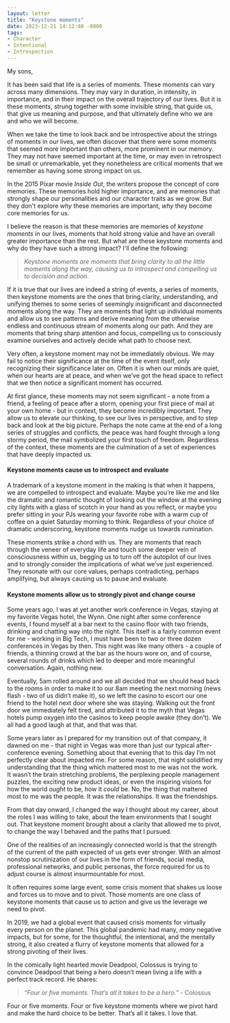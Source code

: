 ```yaml
---
layout: letter
title: "Keystone moments"
date: 2023-12-21 14:12:40 -0800
tags:
- Character
- Intentional
- Introspection
---
```

My sons,

It has been said that life is a series of moments. These moments can vary across many dimensions. They may vary in duration, in intensity, in importance, and in their impact on the overall trajectory of our lives. But it is these moments, strung together with some invisible string, that guide us, that give us meaning and purpose, and that ultimately define who we are and who we will become.

When we take the time to look back and be introspective about the strings of moments in our lives, we often discover that there were some moments that seemed more important than others, more prominent in our memory. They may not have seemed important at the time, or may even in retrospect be small or unremarkable, yet they nonetheless are critical moments that we remember as having some strong impact on us.

In the 2015 Pixar movie *Inside Out*, the writers propose the concept of core memories. These memories hold higher importance, and are memories that strongly shape our personalities and our character traits as we grow. But they don't explore *why* these memories are important, *why* they become core memories for us.

I believe the reason is that these memories are memories of *keystone moments* in our lives, moments that hold strong value and have an overall greater importance than the rest. But what are these keystone moments and why do they have such a strong impact? I'll define the following:

> *Keystone moments are moments that bring clarity to all the little moments along the way, causing us to introspect and compelling us to decision and action*.

If it is true that our lives are indeed a string of events, a series of moments, then keystone moments are the ones that bring clarity, understanding, and unifying themes to some series of seemingly insignificant and disconnected moments along the way. They are moments that light up individual moments and allow us to see patterns and derive meaning from the otherwise endless and continuous stream of moments along our path. And they are moments that bring sharp attention and focus, compelling us to consciously examine ourselves and actively decide what path to choose next.

Very often, a keystone moment may not be immediately obvious. We may fail to notice their significance at the time of the event itself, only recognizing their significance later on. Often it is when our minds are quiet, when our hearts are at peace, and when we’ve got the head space to reflect that we then notice a significant moment has occurred.

At first glance, these moments may not seem significant - a note from a friend, a feeling of peace after a storm, opening your first piece of mail at your own home - but in context, they become incredibly important. They allow us to elevate our thinking, to see our lives in perspective, and to step back and look at the big picture. Perhaps the note came at the end of a long series of struggles and conflicts, the peace was hard fought through a long stormy period, the mail symbolized your first touch of freedom. Regardless of the context, these moments are the culmination of a set of experiences that have deeply impacted us.

#### Keystone moments cause us to introspect and evaluate
A trademark of a keystone moment in the making is that when it happens, we are compelled to introspect and evaluate. Maybe you’re like me and like the dramatic and romantic thought of looking out the window at the evening city lights with a glass of scotch in your hand as you reflect, or maybe you prefer sitting in your PJs wearing your favorite robe with a warm cup of coffee on a quiet Saturday morning to think. Regardless of your choice of dramatic underscoring, keystone moments nudge us towards rumination.

These moments strike a chord with us. They are moments that reach through the veneer of everyday life and touch some deeper vein of consciousness within us, begging us to turn off the autopilot of our lives and to strongly consider the implications of what we’ve just experienced. They resonate with our core values, perhaps contradicting, perhaps amplifying, but always causing us to pause and evaluate.

#### Keystone moments allow us to strongly pivot and change course
Some years ago, I was at yet another work conference in Vegas, staying at my favorite Vegas hotel, the Wynn. One night after some conference events, I found myself at a bar next to the casino floor with two friends, drinking and chatting way into the night. This itself is a fairly common event for me - working in Big Tech, I must have been to two or three dozen conferences in Vegas by then. This night was like many others - a couple of friends, a thinning crowd at the bar as the hours wore on, and of course, several rounds of drinks which led to deeper and more meaningful conversation. Again, nothing new.

Eventually, 5am rolled around and we all decided that we should head back to the rooms in order to make it to our 8am meeting the next morning (news flash - two of us didn’t make it), so we left the casino to escort our one friend to the hotel next door where she was staying. Walking out the front door we immediately felt tired, and attributed it to the myth that Vegas hotels pump oxygen into the casinos to keep people awake (they don’t). We all had a good laugh at that, and that was that.

Some years later as I prepared for my transition out of that company, it dawned on me - that night in Vegas was more than just our typical after-conference evening. Something about that evening that to this day I’m not perfectly clear about impacted me. For some reason, that night solidified my understanding that the thing which mattered most to me was not the work. It wasn’t the brain stretching problems, the perplexing people management puzzles, the exciting new product ideas, or even the inspiring visions for how the world *ought* to be, how it *could* be. No, the thing that mattered most to me was the people. It was the relationships. It was the friendships.

From that day onward, I changed the way I thought about my career, about the roles I was willing to take, about the team environments that I sought out. That keystone moment brought about a clarity that allowed me to pivot, to change the way I behaved and the paths that I pursued.

One of the realities of an increasingly connected world is that the strength of the current of the path expected of us gets ever stronger. With an almost nonstop scrutinization of our lives in the form of friends, social media, professional networks, and public personas, the force required for us to adjust course is almost insurmountable for most.  

It often requires some large event, some crisis moment that shakes us loose and forces us to move and to pivot. Those moments are one class of keystone moments that cause us to action and give us the leverage we need to pivot.

In 2019, we had a global event that caused crisis moments for virtually every person on the planet. This global pandemic had many, *many* negative impacts, but for some, for the thoughtful, the intentional, and the mentally strong, it also created a flurry of keystone moments that allowed for a strong pivoting of their lives.

In the comically light hearted movie Deadpool, Colossus is trying to convince Deadpool that being a hero doesn’t mean living a life with a perfect track record. He shares:

> *“Four or five moments. That’s all it takes to be a hero.”* - Colossus

Four or five moments. Four or five keystone moments where we pivot hard and make the hard choice to be better. That’s all it takes. I love that.
